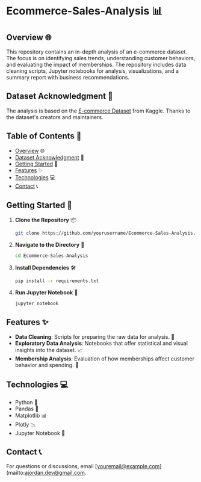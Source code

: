 # Ecommerce-Sales-Analysis 📊

## Overview 🌐

This repository contains an in-depth analysis of an e-commerce dataset. The focus is on identifying sales trends, understanding customer behaviors, and evaluating the impact of memberships. The repository includes data cleaning scripts, Jupyter notebooks for analysis, visualizations, and a summary report with business recommendations.

## Dataset Acknowledgment 📜

The analysis is based on the [E-commerce Dataset](https://www.kaggle.com/datasets/carrie1/ecommerce-data) from Kaggle. Thanks to the dataset's creators and maintainers.

## Table of Contents 📑

- [Overview](#overview) 🌐
- [Dataset Acknowledgment](#dataset-acknowledgment) 📜
- [Getting Started](#getting-started) 🚀
- [Features](#features) ✨
- [Technologies](#technologies) 💻
- [Contact](#contact) 📞

## Getting Started 🚀

1. **Clone the Repository** 📦

    ```bash
    git clone https://github.com/yourusername/Ecommerce-Sales-Analysis.git
    ```

2. **Navigate to the Directory** 📂

    ```bash
    cd Ecommerce-Sales-Analysis
    ```

3. **Install Dependencies** 🛠️

    ```bash
    pip install -r requirements.txt
    ```

4. **Run Jupyter Notebook** 📘

    ```bash
    jupyter notebook
    ```

## Features ✨

- **Data Cleaning**: Scripts for preparing the raw data for analysis. 🧹
- **Exploratory Data Analysis**: Notebooks that offer statistical and visual insights into the dataset. 📈
- **Membership Analysis**: Evaluation of how memberships affect customer behavior and spending. 🛒

## Technologies 💻

- Python 🐍
- Pandas 🐼
- Matplotlib 📊
- Plotly 📉
- Jupyter Notebook 📘

## Contact 📞

For questions or discussions, email [youremail@example.com](mailto:ajordan.dev@gmail.com.
